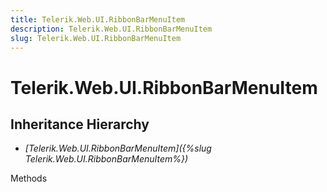 ```yaml
---
title: Telerik.Web.UI.RibbonBarMenuItem
description: Telerik.Web.UI.RibbonBarMenuItem
slug: Telerik.Web.UI.RibbonBarMenuItem
---
```


# Telerik.Web.UI.RibbonBarMenuItem

## Inheritance Hierarchy

* *[Telerik.Web.UI.RibbonBarMenuItem]({%slug Telerik.Web.UI.RibbonBarMenuItem%})*


Methods

